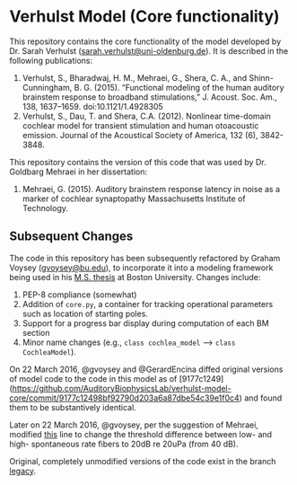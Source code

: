 Verhulst Model (Core functionality)
=======

This repository contains the core functionality of the model developed by Dr. Sarah Verhulst (<sarah.verhulst@uni-oldenburg.de>).  It is described in the following publications: 

1.  Verhulst, S., Bharadwaj, H. M., Mehraei, G., Shera, C. A., and Shinn-Cunningham, B. G. (2015). “Functional modeling of the human auditory brainstem response to broadband stimulations,” J. Acoust. Soc. Am., 138, 1637–1659. doi:10.1121/1.4928305
2. Verhulst, S., Dau, T. and Shera, C.A. (2012). Nonlinear time-domain cochlear model for transient stimulation and human otoacoustic emission. Journal of the Acoustical Society of America, 132 (6), 3842-3848.

This repository contains the version of this code that was used by Dr. Goldbarg  Mehraei in her dissertation: 

1.  Mehraei, G. (2015). Auditory brainstem response latency in noise as a marker of cochlear synaptopathy Massachusetts Institute of Technology.

## Subsequent Changes
The code in this repository has been subsequently refactored by Graham Voysey (gvoysey@bu.edu), to incorporate it into a modeling framework being used in his [M.S. thesis](https://github.com/gvoysey/thesis-code) at Boston University.   Changes include: 

1. PEP-8 compliance (somewhat)
2. Addition of `core.py`, a container for tracking operational parameters such as location of starting poles. 
3. Support for a progress bar display during computation of each BM section
4. Minor name changes (e.g., `class cochlea_model` --> `class CochleaModel`).

On 22 March 2016, @gvoysey and @GerardEncina diffed original versions of model code to the code in this model as of [9177c1249] (https://github.com/AuditoryBiophysicsLab/verhulst-model-core/commit/9177c12498bf92790d203a6a87dbe54c39e1f0c4) and found them to be substantively identical.  

Later on 22 March 2016, @gvoysey, per the suggestion of Mehraei, modified [this](https://github.com/AuditoryBiophysicsLab/verhulst-model-core/blob/9177c12498bf92790d203a6a87dbe54c39e1f0c4/ANF_Sarah.py#L20) line to change the threshold difference between low- and high- spontaneous rate fibers to 20dB re 20uPa (from 40 dB). 

Original, completely unmodified versions of the code exist in the branch [legacy](https://github.com/AuditoryBiophysicsLab/verhulst-model-core/tree/legacy). 
